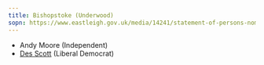 ```yaml
---
title: Bishopstoke (Underwood)
sopn: https://www.eastleigh.gov.uk/media/14241/statement-of-persons-nominated-parish.pdf
---
```


- Andy Moore (Independent)
- [Des Scott](https://whocanivotefor.co.uk/person/38670/des-scott) (Liberal Democrat)
